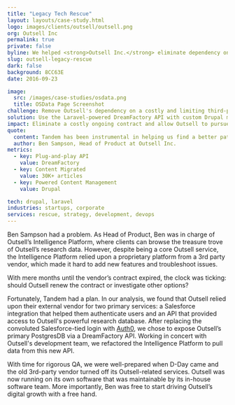 ```yaml
---
title: "Legacy Tech Rescue"
layout: layouts/case-study.html
logo: images/clients/outsell/outsell.png
org: Outsell Inc
permalink: true
private: false
byline: We helped <strong>Outsell Inc.</strong> eliminate dependency on a third-party vendor by creating a new <strong>Laravel</strong>-powered API to feed an ecosystem of <strong>Drupal</strong> sites.
slug: outsell-legacy-rescue
dark: false
background: 8CC63E
date: 2016-09-23

image:
  src: /images/case-studies/osdata.png
  title: OSData Page Screenshot
challenge: Remove Outsell's dependency on a costly and limiting third-party API.
solution: Use the Laravel-powered DreamFactory API with custom Drupal modules to distribute data.
impact: Eliminate a costly ongoing contract and allow Outsell to pursue new development directions with in-house resources.
quote:
  content: Tandem has been instrumental in helping us find a better path forward with our technology.
  author: Ben Sampson, Head of Product at Outsell Inc.
metrics:
  - key: Plug-and-play API
    value: DreamFactory
  - key: Content Migrated
    value: 30K+ articles
  - key: Powered Content Management
    value: Drupal

tech: drupal, laravel
industries: startups, corporate
services: rescue, strategy, development, devops
---
```


Ben Sampson had a problem. As Head of Product, Ben was in charge of Outsell’s Intelligence Platform, where clients can browse the treasure trove of Outsell’s research data. However, despite being a core Outsell service, the Intelligence Platform relied upon a proprietary platform from a 3rd party vendor, which made it hard to add new features and troubleshoot issues.

With mere months until the vendor’s contract expired, the clock was ticking: should Outsell renew the contract or investigate other options?

Fortunately, Tandem had a plan. In our analysis, we found that Outsell relied upon their external vendor for two primary services: a Salesforce integration that helped them authenticate users and an API that provided access to Outsell's powerful research database. After replacing the convoluted Salesforce-tied login with [Auth0](./outsell-auth0.md), we chose to expose Outsell’s primary PostgresDB via a DreamFactory API. Working in concert with Outsell's development team, we refactored the Intelligence Platform to pull data from this new API.

With time for rigorous QA, we were well-prepared when D-Day came and the old 3rd-party vendor turned off its Outsell-related services. Outsell was now running on its own software that was maintainable by its in-house software team. More importantly, Ben was free to start driving Outsell’s digital growth with a free hand.
